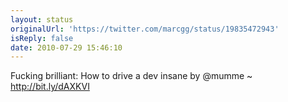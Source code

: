```yaml
---
layout: status
originalUrl: 'https://twitter.com/marcgg/status/19835472943'
isReply: false
date: 2010-07-29 15:46:10
---
```


Fucking brilliant: How to drive a dev insane by @mumme ~ http://bit.ly/dAXKVI
